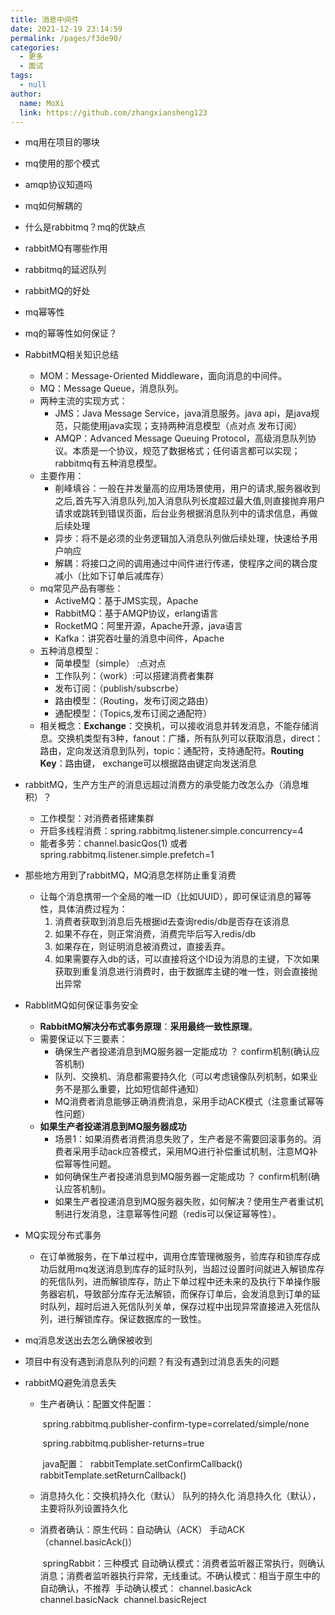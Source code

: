 ```yaml
---
title: 消息中间件
date: 2021-12-19 23:14:59
permalink: /pages/f3de90/
categories: 
  - 更多
  - 面试
tags: 
  - null
author: 
  name: MoXi
  link: https://github.com/zhangxiansheng123
---
```

* mq用在项目的哪块

* mq使用的那个模式

* amqp协议知道吗

* mq如何解耦的

* 什么是rabbitmq？mq的优缺点

* rabbitMQ有哪些作用

* rabbitmq的延迟队列

* rabbitMQ的好处

* mq幂等性

* mq的幂等性如何保证？

* RabbitMQ相关知识总结

  * MOM：Message-Oriented Middleware，面向消息的中间件。
  * MQ：Message Queue，消息队列。
  * 两种主流的实现方式：
    * JMS：Java Message Service，java消息服务。java api，是java规范，只能使用java实现；支持两种消息模型（点对点 发布订阅）
    * AMQP：Advanced Message Queuing Protocol，高级消息队列协议。本质是一个协议，规范了数据格式；任何语言都可以实现；rabbitmq有五种消息模型。
  * 主要作用：
    * 削峰填谷：一般在并发量高的应用场景使用，用户的请求,服务器收到之后,首先写入消息队列,加入消息队列长度超过最大值,则直接抛弃用户请求或跳转到错误页面，后台业务根据消息队列中的请求信息，再做后续处理
    * 异步：将不是必须的业务逻辑加入消息队列做后续处理，快速给予用户响应
    * 解耦：将接口之间的调用通过中间件进行传递，使程序之间的耦合度减小（比如下订单后减库存）
  * mq常见产品有哪些：
    * ActiveMQ：基于JMS实现，Apache
    * RabbitMQ：基于AMQP协议，erlang语言
    * RocketMQ：阿里开源，Apache开源，java语言
    * Kafka：讲究吞吐量的消息中间件，Apache
  * 五种消息模型：
    * 简单模型（simple） :点对点
    * 工作队列：（work）:可以搭建消费者集群
    * 发布订阅：（publish/subscrbe）
    * 路由模型：（Routing，发布订阅之路由）
    * 通配模型：（Topics,发布订阅之通配符）
  * 相关概念：**Exchange**：交换机，可以接收消息并转发消息，不能存储消息。交换机类型有3种，fanout：广播，所有队列可以获取消息，direct：路由，定向发送消息到队列，topic：通配符，支持通配符。**Routing Key**：路由键， exchange可以根据路由键定向发送消息

* rabbitMQ，生产方生产的消息远超过消费方的承受能力改怎么办（消息堆积）？

  * 工作模型：对消费者搭建集群
  * 开启多线程消费：spring.rabbitmq.listener.simple.concurrency=4
  * 能者多劳：channel.basicQos(1)  或者 spring.rabbitmq.listener.simple.prefetch=1

* 那些地方用到了rabbitMQ，MQ消息怎样防止重复消费

  * 让每个消息携带一个全局的唯一ID（比如UUID），即可保证消息的幂等性，具体消费过程为：
    1. 消费者获取到消息后先根据id去查询redis/db是否存在该消息
    2. 如果不存在，则正常消费，消费完毕后写入redis/db
    3. 如果存在，则证明消息被消费过，直接丢弃。
    4. 如果需要存入db的话，可以直接将这个ID设为消息的主键，下次如果获取到重复消息进行消费时，由于数据库主键的唯一性，则会直接抛出异常

* RabblitMQ如何保证事务安全

  * **RabbitMQ解决分布式事务原理**：**采用最终一致性原理**。
  * 需要保证以下三要素：
    * 确保生产者投递消息到MQ服务器一定能成功 ？ confirm机制(确认应答机制)
    * 队列、交换机、消息都需要持久化（可以考虑镜像队列机制，如果业务不是那么重要，比如短信邮件通知）
    * MQ消费者消息能够正确消费消息，采用手动ACK模式（注意重试幂等性问题）
  * **如果生产者投递消息到MQ服务器成功**
    * 场景1：如果消费者消费消息失败了，生产者是不需要回滚事务的。消费者采用手动ack应答模式，采用MQ进行补偿重试机制，注意MQ补偿幂等性问题。
    * 如何确保生产者投递消息到MQ服务器一定能成功 ？ confirm机制(确认应答机制)。
    * 如果生产者投递消息到MQ服务器失败，如何解决？使用生产者重试机制进行发消息，注意幂等性问题（redis可以保证幂等性）。

* MQ实现分布式事务

  * 在订单微服务，在下单过程中，调用仓库管理微服务，验库存和锁库存成功后就用mq发送消息到库存的延时队列，当超过设置时间就进入解锁库存的死信队列，进而解锁库存，防止下单过程中还未来的及执行下单操作服务器宕机，导致部分库存无法解锁，而保存订单后，会发消息到订单的延时队列，超时后进入死信队列关单，保存过程中出现异常直接进入死信队列，进行解锁库存。保证数据库的一致性。

* mq消息发送出去怎么确保被收到

* 项目中有没有遇到消息队列的问题？有没有遇到过消息丢失的问题

* rabbitMQ避免消息丢失

  * 生产者确认：配置文件配置：

    ​      				spring.rabbitmq.publisher-confirm-type=correlated/simple/none

    ​					   spring.rabbitmq.publisher-returns=true

    ​						java配置：
    ​									rabbitTemplate.setConfirmCallback()
    ​									rabbitTemplate.setReturnCallback()

  * 消息持久化：交换机持久化（默认） 队列的持久化   消息持久化（默认），主要将队列设置持久化

  * 消费者确认：原生代码：自动确认（ACK） 手动ACK（channel.basicAck()）

    ​					 springRabbit：三种模式
    ​				     自动确认模式：消费者监听器正常执行，则确认消息；消费者监听器执行异常，无线重试。
    ​				    不确认模式：相当于原生中的自动确认，不推荐
    ​				   手动确认模式：
    ​					channel.basicAck
    ​					channel.basicNack
    ​					channel.basicReject